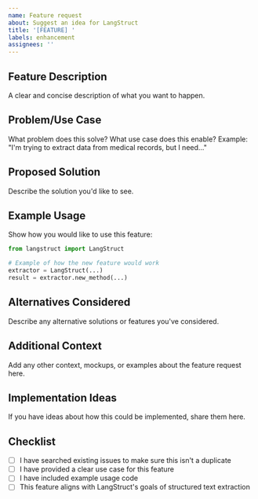 ```yaml
---
name: Feature request
about: Suggest an idea for LangStruct
title: '[FEATURE] '
labels: enhancement
assignees: ''
---
```


## Feature Description
A clear and concise description of what you want to happen.

## Problem/Use Case
What problem does this solve? What use case does this enable?
Example: "I'm trying to extract data from medical records, but I need..."

## Proposed Solution
Describe the solution you'd like to see.

## Example Usage
Show how you would like to use this feature:

```python
from langstruct import LangStruct

# Example of how the new feature would work
extractor = LangStruct(...)
result = extractor.new_method(...)
```

## Alternatives Considered
Describe any alternative solutions or features you've considered.

## Additional Context
Add any other context, mockups, or examples about the feature request here.

## Implementation Ideas
If you have ideas about how this could be implemented, share them here.

## Checklist
- [ ] I have searched existing issues to make sure this isn't a duplicate
- [ ] I have provided a clear use case for this feature
- [ ] I have included example usage code
- [ ] This feature aligns with LangStruct's goals of structured text extraction